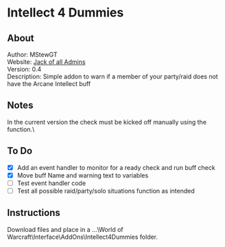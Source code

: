 # Intellect 4 Dummies

## About

Author: MStewGT\
Website: [Jack of all Admins](http://www.jackofalladmins.com)\
Version: 0.4\
Description: Simple addon to warn if a member of your party/raid does not have the Arcane Intellect buff

## Notes

In the current version the check must be kicked off manually using the function.\

## To Do

- [x] Add an event handler to monitor for a ready check and run buff check
- [x] Move buff Name and warning text to variables
- [ ] Test event handler code
- [ ] Test all possible raid/party/solo situations function as intended

## Instructions

Download files and place in a ...\World of Warcraft\Interface\AddOns\Intellect4Dummies folder.